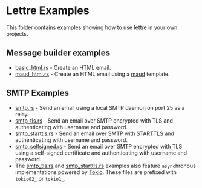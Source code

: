 # Lettre Examples

This folder contains examples showing how to use lettre in your own projects.

## Message builder examples

- [basic_html.rs] - Create an HTML email.
- [maud_html.rs] - Create an HTML email using a [maud](https://github.com/lambda-fairy/maud) template.

## SMTP Examples

- [smtp.rs] - Send an email using a local SMTP daemon on port 25 as a relay.
- [smtp_tls.rs] - Send an email over SMTP encrypted with TLS and authenticating with username and password.
- [smtp_starttls.rs] - Send an email over SMTP with STARTTLS and authenticating with username and password.
- [smtp_selfsigned.rs] - Send an email over SMTP encrypted with TLS using a self-signed certificate and authenticating with username and password.
- The [smtp_tls.rs] and [smtp_starttls.rs] examples also feature `async`hronous implementations powered by [Tokio](https://tokio.rs/).
  These files are prefixed with `tokio02_` or `tokio1_`.

[basic_html.rs]: ./basic_html.rs
[maud_html.rs]: ./maud_html.rs
[smtp.rs]: ./smtp.rs
[smtp_tls.rs]: ./smtp_tls.rs
[smtp_starttls.rs]: ./smtp_starttls.rs
[smtp_selfsigned.rs]: ./smtp_selfsigned.rs
